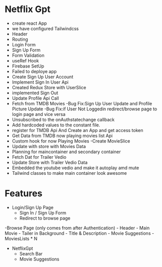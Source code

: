 # Netflix Gpt

- create react App
- we have configured Tailwindcss
- Header
- Routing
- Login Form
- Sign Up Form
- Form Validation
- useRef Hook
- Firebase SetUp
- Failed to deploye app
- Create Sign Up User Account
- Implement Sign In User Api
- Created Redux Store with UserSlice
- implemented Sign Out 
- Update Profile Api Call
- Fetch from TMDB Movies
-Bug Fix:Sign Up User Update and Profile Picture Update
-Bug Fix:if User Not Loggedin redirect/browse page to login page  and vice versa
- Unsubscribed to the onAuthstatechange callback
- Add hardcoded values to the constant file.
- register for TMDB Api And Create an App and get access token
- Get Data from TMDB now playing movies list Api
- Custom hook for now Playing Movies
-Create MovieSlice
- Update with store with Movies Data
- Planning for maincontainer and secondary container
- Fetch Dat for Trailer Vedio
- Update Store with Trailer Vedio Data
- Embedded the youtube vedio and make it autoplay amd mute 
- Tailwind classes to make main container look awesome

# Features

- Login/Sign Up Page
    - Sign In / Sign Up Form
    - Redirect to browse page

-Browse Page (only comes from after Authentication)
    - Header
    - Main Movie
       - Tailer in Background
       - Title & Description
       - Movie Suggestions
          - MoviesLists * N

- NetflixGpt
   - Search Bar
   - Movie Suggestions   

